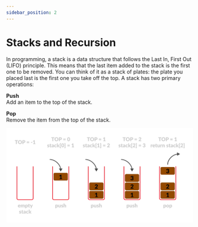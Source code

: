 ```yaml
---
sidebar_position: 2
---
```


# Stacks and Recursion

In programming, a stack is a data structure that follows the Last In, First Out (LIFO) principle. This means that the last item added to the stack is the first one to be removed. You can think of it as a stack of plates: the plate you placed last is the first one you take off the top. A stack has two primary operations: 

**Push**   
Add an item to the top of the stack.  

**Pop**  
Remove the item from the top of the stack.

![pushpop](./img/2-0.png)